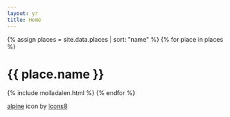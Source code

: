 ```yaml
---
layout: yr
title: Home
---
```


{% assign places = site.data.places | sort: "name" %}
{% for place in places %}
<h1 class="location-name">{{ place.name }}</h1>
{% include molladalen.html %}
{% endfor %}

<a target="_blank" href="https://icons8.com/icon/6vvNkta8tr68/alps">alpine</a> icon by <a target="_blank" href="https://icons8.com">Icons8</a>
